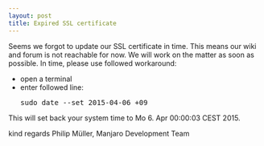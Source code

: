 ```yaml
---
layout: post
title: Expired SSL certificate 
---
```


Seems we forgot to update our SSL certificate in time. This means our wiki and forum is not reachable for now.
We will work on the matter as soon as possible. In time, please use followed workaround:

* open a terminal
* enter followed line: <pre>sudo date --set 2015-04-06 +09</pre>

This will set back your system time to Mo 6. Apr 00:00:03 CEST 2015.

kind regards
Philip Müller, Manjaro Development Team
